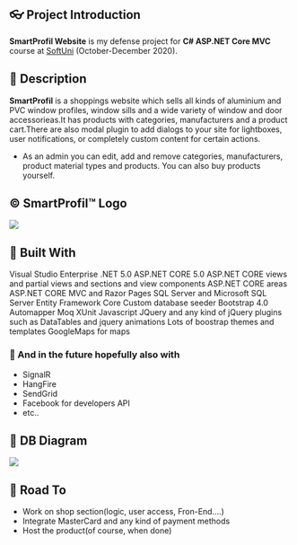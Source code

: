 ## :eyeglasses: Project Introduction

**SmartProfil Website** is my defense project for **C# ASP.NET Core MVC** course at [SoftUni](https://softuni.bg/ "SoftUni") (October-December 2020).

## :pencil: Description
**SmartProfil** is a shoppings website which sells all kinds of aluminium and PVC window profiles, window sills and a wide variety of window and door accessorieas.It has products with categories, manufacturers and a product cart.There are also modal plugin to add dialogs to your site for lightboxes, user notifications, or completely custom content for certain actions.           

- As an admin you can edit, add and remove categories, manufacturers, product material types and products. You can also buy products yourself. 

## &copy; SmartProfil&trade; Logo
![](https://i.ibb.co/bXBGgt2/Logo-White.jpg)

## :hammer: Built With
Visual Studio Enterprise
.NET 5.0
ASP.NET CORE 5.0
ASP.NET CORE views and partial views and sections and view components
ASP.NET CORE areas
ASP.NET CORE MVC and Razor Pages
SQL Server and Microsoft SQL Server
Entity Framework Core
Custom database seeder
Bootstrap 4.0
Automapper
Moq
XUnit
Javascript
JQuery and any kind of jQuery plugins such as DataTables and jquery animations
Lots of boostrap themes and templates
GoogleMaps for maps

### :hammer: And in the future hopefully also with           
- SignalR
- HangFire
- SendGrid
- Facebook for developers API
- etc..

## :wrench: DB Diagram
![](https://i.ibb.co/2YNnSbJ/Screenshot-2020-12-17-162545.png)

## :dash: Road To
- Work on shop section(logic, user access, Fron-End....)
- Integrate MasterCard and any kind of payment methods
- Host the product(of course, when done)
